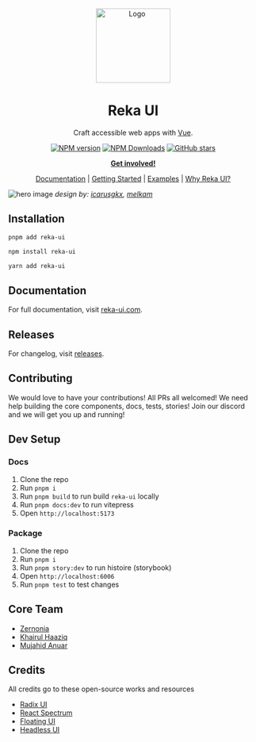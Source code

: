 <br />
<p align="center">
  <a href="https://github.com/unovue/reka-ui">
    <img src="https://reka-ui.com/logo.svg" alt="Logo" width="150" />
  </a>

<h1 align="center">
Reka UI
</h1>

<p align="center">
Craft accessible web apps with <a href="https://vuejs.org/">Vue</a>.
<p>

<p align="center">
<a href="https://www.npmjs.com/package/reka-ui" target="__blank"><img src="https://img.shields.io/npm/v/reka-ui?style=flat&colorA=002438&colorB=41c399" alt="NPM version"></a>
<a href="https://www.npmjs.com/package/reka-ui" target="__blank"><img alt="NPM Downloads" src="https://img.shields.io/npm/dm/reka-ui?flat&colorA=002438&colorB=41c399"></a>
<a href="https://github.com/unovue/reka-ui" target="__blank"><img alt="GitHub stars" src="https://img.shields.io/github/stars/unovue/reka-ui?flat&colorA=002438&colorB=41c399"></a>
</p>

<p align="center">
<a href="https://chat.unovue.com"><b>Get involved!</b></a>
</p>
<p align="center">
 <a href="https://reka-ui.com">Documentation</a> | <a href="https://reka-ui.com/docs/overview/getting-started">Getting Started</a> | <a href="https://reka-ui.com/examples">Examples</a> | <a href="https://reka-ui.com/docs/overview/introduction">Why Reka UI?</a>
</p>

![hero image](https://reka-ui.com/og.jpg)
 <em>design by: [icarusgkx](https://twitter.com/icarusgkx), [melkam](https://github.com/MellKam)</em>

## Installation

```bash
pnpm add reka-ui
```
```bash
npm install reka-ui
```
```bash
yarn add reka-ui
```

## Documentation

For full documentation, visit [reka-ui.com](https://reka-ui.com).

## Releases

For changelog, visit [releases](https://github.com/unovue/reka-ui/releases).

## Contributing

We would love to have your contributions! All PRs all welcomed! We need help building the core components, docs, tests, stories! Join our discord and we will get you up and running!

## Dev Setup

### Docs

1. Clone the repo
2. Run `pnpm i`
3. Run `pnpm build` to run build `reka-ui` locally
3. Run `pnpm docs:dev` to run vitepress
4. Open `http://localhost:5173`

### Package

1. Clone the repo
2. Run `pnpm i`
3. Run `pnpm story:dev` to run histoire (storybook)
4. Open `http://localhost:6006`
5. Run `pnpm test` to test changes

## Core Team

- [Zernonia](https://github.com/zernonia)
- [Khairul Haaziq](https://github.com/k11q)
- [Mujahid Anuar](https://github.com/mujahidfa)

## Credits

All credits go to these open-source works and resources

- [Radix UI](https://radix-ui.com)
- [React Spectrum](https://react-spectrum.adobe.com/index.html)
- [Floating UI](https://floating-ui.com)
- [Headless UI](https://headlessui.com)
